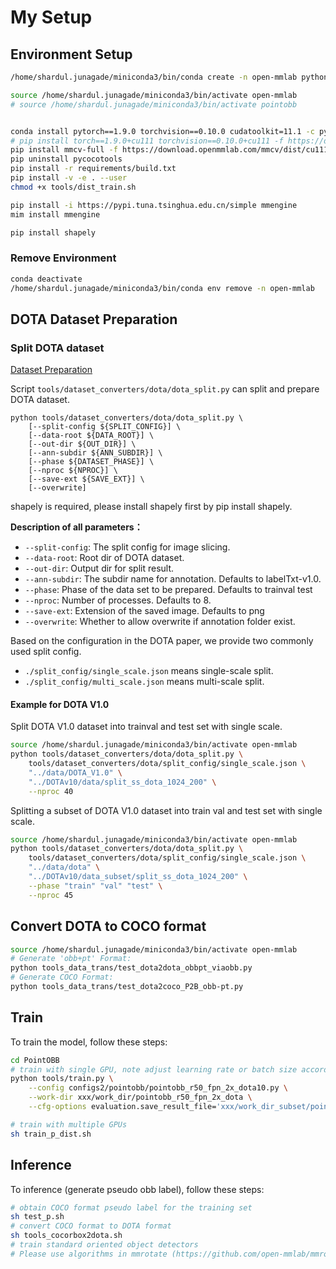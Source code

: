 # My Setup

## Environment Setup

```sh
/home/shardul.junagade/miniconda3/bin/conda create -n open-mmlab python=3.8 -y

source /home/shardul.junagade/miniconda3/bin/activate open-mmlab
# source /home/shardul.junagade/miniconda3/bin/activate pointobb


conda install pytorch==1.9.0 torchvision==0.10.0 cudatoolkit=11.1 -c pytorch -c nvidia
# pip install torch==1.9.0+cu111 torchvision==0.10.0+cu111 -f https://download.pytorch.org/whl/torch_stable.html
pip install mmcv-full -f https://download.openmmlab.com/mmcv/dist/cu111/torch1.9.0/index.html
pip uninstall pycocotools
pip install -r requirements/build.txt
pip install -v -e . --user
chmod +x tools/dist_train.sh

pip install -i https://pypi.tuna.tsinghua.edu.cn/simple mmengine
mim install mmengine

pip install shapely
```

### Remove Environment

```sh
conda deactivate
/home/shardul.junagade/miniconda3/bin/conda env remove -n open-mmlab
```


## DOTA Dataset Preparation

### Split DOTA dataset

[Dataset Preparation](https://github.com/open-mmlab/mmyolo/blob/main/docs/en/recommended_topics/dataset_preparation.md)

Script `tools/dataset_converters/dota/dota_split.py` can split and prepare DOTA dataset.

```shell
python tools/dataset_converters/dota/dota_split.py \
    [--split-config ${SPLIT_CONFIG}] \
    [--data-root ${DATA_ROOT}] \
    [--out-dir ${OUT_DIR}] \
    [--ann-subdir ${ANN_SUBDIR}] \
    [--phase ${DATASET_PHASE}] \
    [--nproc ${NPROC}] \
    [--save-ext ${SAVE_EXT}] \
    [--overwrite]
```

shapely is required, please install shapely first by pip install shapely.

**Description of all parameters：**

- `--split-config`: The split config for image slicing.
- `--data-root`: Root dir of DOTA dataset.
- `--out-dir`: Output dir for split result.
- `--ann-subdir`: The subdir name for annotation. Defaults to labelTxt-v1.0.
- `--phase`: Phase of the data set to be prepared. Defaults to trainval test
- `--nproc`: Number of processes. Defaults to 8.
- `--save-ext`: Extension of the saved image. Defaults to png
- `--overwrite`: Whether to allow overwrite if annotation folder exist.

Based on the configuration in the DOTA paper, we provide two commonly used split config.

- `./split_config/single_scale.json` means single-scale split.
- `./split_config/multi_scale.json` means multi-scale split.


#### Example for DOTA V1.0
Split DOTA V1.0 dataset into trainval and test set with single scale.
```sh
source /home/shardul.junagade/miniconda3/bin/activate open-mmlab
python tools/dataset_converters/dota/dota_split.py \
    tools/dataset_converters/dota/split_config/single_scale.json \
    "../data/DOTA_V1.0" \
    "../DOTAv10/data/split_ss_dota_1024_200" \
    --nproc 40
```

Splitting a subset of DOTA V1.0 dataset into train val and test set with single scale.
```sh
source /home/shardul.junagade/miniconda3/bin/activate open-mmlab
python tools/dataset_converters/dota/dota_split.py \
    tools/dataset_converters/dota/split_config/single_scale.json \
    "../data/dota" \
    "../DOTAv10/data_subset/split_ss_dota_1024_200" \
    --phase "train" "val" "test" \
    --nproc 45
```

## Convert DOTA to COCO format
```sh
source /home/shardul.junagade/miniconda3/bin/activate open-mmlab
# Generate 'obb+pt' Format:
python tools_data_trans/test_dota2dota_obbpt_viaobb.py
# Generate COCO Format:
python tools_data_trans/test_dota2coco_P2B_obb-pt.py
```



## Train
To train the model, follow these steps:
```sh
cd PointOBB
# train with single GPU, note adjust learning rate or batch size accordingly
python tools/train.py \
    --config configs2/pointobb/pointobb_r50_fpn_2x_dota10.py \
    --work-dir xxx/work_dir/pointobb_r50_fpn_2x_dota \
    --cfg-options evaluation.save_result_file='xxx/work_dir_subset/pointobb_r50_fpn_2x_dota_dist/pseudo_obb_result.json'

# train with multiple GPUs
sh train_p_dist.sh
```



## Inference
To inference (generate pseudo obb label), follow these steps:
```sh
# obtain COCO format pseudo label for the training set 
sh test_p.sh
# convert COCO format to DOTA format 
sh tools_cocorbox2dota.sh
# train standard oriented object detectors 
# Please use algorithms in mmrotate (https://github.com/open-mmlab/mmrotate)
```